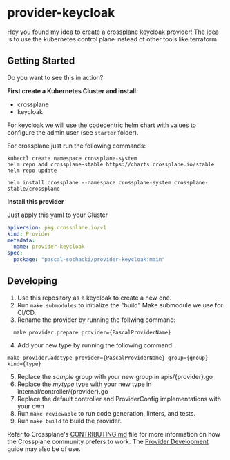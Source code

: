 # provider-keycloak

Hey you found my idea to create a crossplane keycloak provider! The idea is to use the kubernetes control plane instead of other tools like terraform

## Getting Started

Do you want to see this in action?

**First create a Kubernetes Cluster and install:**
* crossplane
* keycloak

For keycloak we will use the codecentric helm chart with values to configure the admin user (see `starter` folder). 

For crossplane just run the following commands:
```shell
kubectl create namespace crossplane-system
helm repo add crossplane-stable https://charts.crossplane.io/stable
helm repo update

helm install crossplane --namespace crossplane-system crossplane-stable/crossplane
```

**Install this provider**

Just apply this yaml to your Cluster

```yaml
apiVersion: pkg.crossplane.io/v1
kind: Provider
metadata:
  name: provider-keycloak
spec:
  package: "pascal-sochacki/provider-keycloak:main"
```


## Developing

1. Use this repository as a keycloak to create a new one.
1. Run `make submodules` to initialize the "build" Make submodule we use for CI/CD.
1. Rename the provider by running the follwing command:
```
  make provider.prepare provider={PascalProviderName}
```
4. Add your new type by running the following command:
```
make provider.addtype provider={PascalProviderName} group={group} kind={type}
```
5. Replace the *sample* group with your new group in apis/{provider}.go
5. Replace the *mytype* type with your new type in internal/controller/{provider}.go
5. Replace the default controller and ProviderConfig implementations with your own
5. Run `make reviewable` to run code generation, linters, and tests.
5. Run `make build` to build the provider.

Refer to Crossplane's [CONTRIBUTING.md] file for more information on how the
Crossplane community prefers to work. The [Provider Development][provider-dev]
guide may also be of use.

[CONTRIBUTING.md]: https://github.com/crossplane/crossplane/blob/master/CONTRIBUTING.md
[provider-dev]: https://github.com/crossplane/crossplane/blob/master/docs/contributing/provider_development_guide.md
